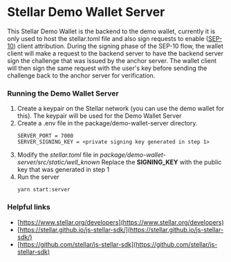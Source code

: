 # Stellar Demo Wallet Server

This Stellar Demo Wallet is the backend to the demo wallet, currently it is only used to host
the stellar.toml file and also sign requests to enable ([SEP-10]) client attribution. During
the signing phase of the SEP-10 flow, the wallet client will make a request to the backend server
to have the backend server sign the challenge that was issued by the anchor server. The wallet client 
will then sign the same request with the user's key before sending the challenge back to the anchor 
server for verification.


### Running the Demo Wallet Server
1. Create a keypair on the Stellar network (you can use the demo wallet for this).
   The keypair will be used for the Demo Wallet Server
2. Create a .env file in the package/demo-wallet-server directory. 
   ```
   SERVER_PORT = 7000
   SERVER_SIGNING_KEY = <private signing key generated in step 1>
   ```
3. Modify the *stellar.toml* file in *package/demo-wallet-server/src/static/well_known*
   Replace the **SIGNING_KEY** with the public key that was generated in step 1
4. Run the server
   ```
   yarn start:server
   ```

### Helpful links

- [https://www.stellar.org/developers](https://www.stellar.org/developers)
- [https://stellar.github.io/js-stellar-sdk/](https://stellar.github.io/js-stellar-sdk/)
- [https://github.com/stellar/js-stellar-sdk](https://github.com/stellar/js-stellar-sdk)

[sep-10]:
  https://github.com/stellar/stellar-protocol/blob/master/ecosystem/sep-0010.md



